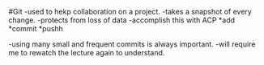 #Git
-used to hekp collaboration on a project.
-takes a snapshot of every change.
-protects from loss of data
-accomplish this with ACP
  *add
  *commit
  *pushh
  
-using many small and frequent commits is always important.
-will require me to rewatch the lecture again to understand.
